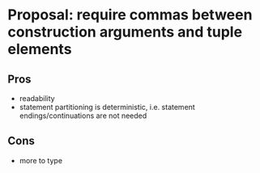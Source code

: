 # Proposal: require commas between construction arguments and tuple elements

## Pros

* readability
* statement partitioning is deterministic, i.e. statement endings/continuations are not needed

## Cons

* more to type
